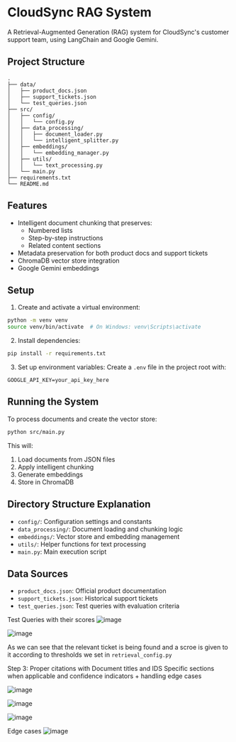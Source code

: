 # CloudSync RAG System

A Retrieval-Augmented Generation (RAG) system for CloudSync's customer support team, using LangChain and Google Gemini.

## Project Structure

```
.
├── data/
│   ├── product_docs.json
│   ├── support_tickets.json
│   └── test_queries.json
├── src/
│   ├── config/
│   │   └── config.py
│   ├── data_processing/
│   │   ├── document_loader.py
│   │   └── intelligent_splitter.py
│   ├── embeddings/
│   │   └── embedding_manager.py
│   ├── utils/
│   │   └── text_processing.py
│   └── main.py
├── requirements.txt
└── README.md
```

## Features

- Intelligent document chunking that preserves:
  - Numbered lists
  - Step-by-step instructions
  - Related content sections
- Metadata preservation for both product docs and support tickets
- ChromaDB vector store integration
- Google Gemini embeddings

## Setup

1. Create and activate a virtual environment:
```bash
python -m venv venv
source venv/bin/activate  # On Windows: venv\Scripts\activate
```

2. Install dependencies:
```bash
pip install -r requirements.txt
```

3. Set up environment variables:
Create a `.env` file in the project root with:
```
GOOGLE_API_KEY=your_api_key_here
```

## Running the System

To process documents and create the vector store:

```bash
python src/main.py
```

This will:
1. Load documents from JSON files
2. Apply intelligent chunking
3. Generate embeddings
4. Store in ChromaDB

## Directory Structure Explanation

- `config/`: Configuration settings and constants
- `data_processing/`: Document loading and chunking logic
- `embeddings/`: Vector store and embedding management
- `utils/`: Helper functions for text processing
- `main.py`: Main execution script

## Data Sources

- `product_docs.json`: Official product documentation
- `support_tickets.json`: Historical support tickets
- `test_queries.json`: Test queries with evaluation criteria 

Test Queries with their scores
![image](https://github.com/user-attachments/assets/9e9f91af-ca66-4fde-9adf-d5de46351e96)

![image](https://github.com/user-attachments/assets/b46fd564-1710-4cb4-9d98-524d77254e21)


As we can see that the relevant ticket is being found and a scroe is given to it according to thresholds we set in `retrieval_config.py`


Step 3:
Proper citations with Document titles and IDS
Specific sections when applicable and confidence indicators + handling edge cases

![image](https://github.com/user-attachments/assets/98949119-79b1-45d9-8e32-cc43aad3dd84)

![image](https://github.com/user-attachments/assets/a6b93986-cb12-4b3e-970a-02f1b0d49557)

![image](https://github.com/user-attachments/assets/0ad7151c-1ecd-4536-bd9d-b638e3e613d8)


Edge cases
![image](https://github.com/user-attachments/assets/6e6ea44a-531b-4280-9daa-c46f1a9d4c95)
